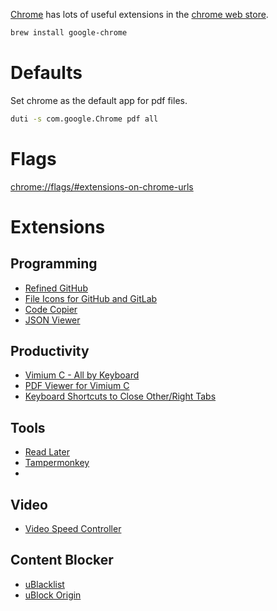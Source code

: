[Chrome](https://www.google.com/chrome/) has lots of useful extensions in the [chrome web store](https://chrome.google.com/webstore/category/extensions).

```bash
brew install google-chrome
```

# Defaults

Set chrome as the default app for pdf files.

```bash
duti -s com.google.Chrome pdf all
```

# Flags

<chrome://flags/#extensions-on-chrome-urls>

# Extensions

## Programming

-   [Refined GitHub](https://chrome.google.com/webstore/detail/hlepfoohegkhhmjieoechaddaejaokhf)
-   [File Icons for GitHub and GitLab](https://chrome.google.com/webstore/detail/ficfmibkjjnpogdcfhfokmihanoldbfe)
-   [Code Copier](https://chrome.google.com/webstore/detail/fkbfebkcoelajmhanocgppanfoojcdmg)
-   [JSON Viewer](https://chrome.google.com/webstore/detail/code-copier/polidkhcaghmmijeemenkiloblpdfphp)

## Productivity

-   [Vimium C - All by Keyboard](https://chrome.google.com/webstore/detail/hfjbmagddngcpeloejdejnfgbamkjaeg)
-   [PDF Viewer for Vimium C](https://chrome.google.com/webstore/detail/nacjakoppgmdcpemlfnfegmlhipddanj)
-   [Keyboard Shortcuts to Close Other/Right Tabs](https://chrome.google.com/webstore/detail/dkoadhojigekhckndaehenfbhcgfeepl)

## Tools

-   [Read Later](https://chrome.google.com/webstore/detail/fbmfcfkokefgbmfcjahdmomlifclekib)
-   [Tampermonkey](https://chrome.google.com/webstore/detail/dhdgffkkebhmkfjojejmpbldmpobfkfo)
- 
## Video

-   [Video Speed Controller](https://chrome.google.com/webstore/detail/nffaoalbilbmmfgbnbgppjihopabppdk)

## Content Blocker

-   [uBlacklist](https://chrome.google.com/webstore/detail/pncfbmialoiaghdehhbnbhkkgmjanfhe)
-   [uBlock Origin](https://chrome.google.com/webstore/detail/cjpalhdlnbpafiamejdnhcphjbkeiagm)
